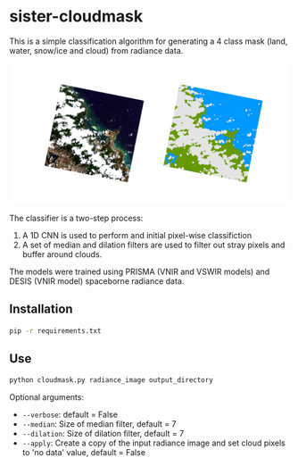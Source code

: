 # sister-cloudmask
This is a simple classification algorithm for generating a 4 class mask (land, water, snow/ice and cloud) from
radiance data.

![](./examples/prisma_example1.png)

The classifier is a two-step process:
1. A 1D CNN is used to perform and initial pixel-wise classifiction
2. A set of median and dilation filters are used to filter out stray pixels and buffer around clouds.

The models were trained using PRISMA (VNIR and VSWIR models) and DESIS (VNIR model) spaceborne radiance data.

## Installation

```bash
pip -r requirements.txt
```

## Use

```bash
python cloudmask.py radiance_image output_directory
```

Optional arguments:

- `--verbose`: default = False
- `--median`: Size of median filter, default = 7
- `--dilation`: Size of dilation filter, default = 7
- `--apply`: Create a copy of the input radiance image and set cloud pixels to 'no data' value, default = False
